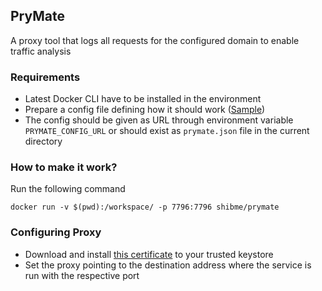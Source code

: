 ## PryMate
A proxy tool that logs all requests for the configured domain to enable traffic analysis

### Requirements
* Latest Docker CLI have to be installed in the environment
* Prepare a config file defining how it should work ([Sample](https://shibme.github.io/prymate/prymate.json))
* The config should be given as URL through environment variable `PRYMATE_CONFIG_URL` or should exist as `prymate.json` file in the current directory

### How to make it work?
Run the following command
```
docker run -v $(pwd):/workspace/ -p 7796:7796 shibme/prymate
```

### Configuring Proxy
* Download and install [this certificate](https://shibme.github.io/prymate/prymate.cer) to your trusted keystore
* Set the proxy pointing to the destination address where the service is run with the respective port